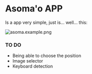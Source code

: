 # Asoma'o APP #

Is a app very simple, just is... well...
this:

![asoma.example.png](https://bitbucket.org/repo/BG6r8q/images/1410672541-asoma.example.png)

### TO DO ###

* Being able to choose the position
* Image selector
* Keyboard detection